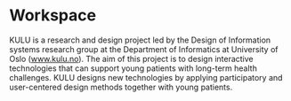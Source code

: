 # Workspace

KULU is a research and design project led by the Design of Information systems research group at the Department of Informatics at University of Oslo (www.kulu.no). The aim of this project is to design interactive technologies that can support young patients with long-term health challenges.
KULU designs new technologies by applying participatory and user-centered design methods together with young patients.
